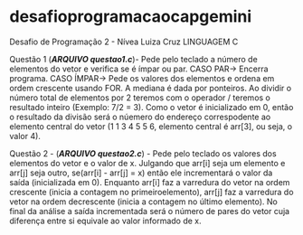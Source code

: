 # desafioprogramacaocapgemini

Desafio de Programação 2 - Nívea Luiza Cruz
LINGUAGEM C

Questão 1 (*****ARQUIVO questao1.c*****)- Pede pelo teclado a número de elementos do vetor e verifica se é ímpar ou par. 
      CASO PAR-> Encerra programa. 
      CASO ÍMPAR-> Pede os valores dos elementos e ordena em ordem crescente usando FOR. A mediana é dada por ponteiros. 
                   Ao dividir o número total de elementos por 2 teremos com o operador / teremos o resultado inteiro (Exemplo: 7/2 = 3). 
                   Como o vetor é inicializado em 0, então o resultado da divisão será o núemero do endereço
                    correspodente ao elemento central do vetor (1 1 3 4 5 5 6, elemento central é arr[3], ou seja, o valor 4). 

Questão 2 - (*****ARQUIVO questao2.c*****) - Pede pelo teclado os valores dos elementos do vetor e o valor de x. 
Julgando que arr[i] seja um elemento e arr[j] seja outro, se(arr[i] - arr[j] = x) então ele incrementará o valor da saída (inicializada em 0). 
Enquanto arr[i] faz a varredura do vetor na ordem crescente (inicia a contagem no primeiroelemento), arr[j] faz a varredura do vetor na ordem decrescente (inicia a contagem no último elemento). 
No final da análise a saída incrementada será o número de pares do vetor cuja diferença entre si equivale ao valor informado de x.

